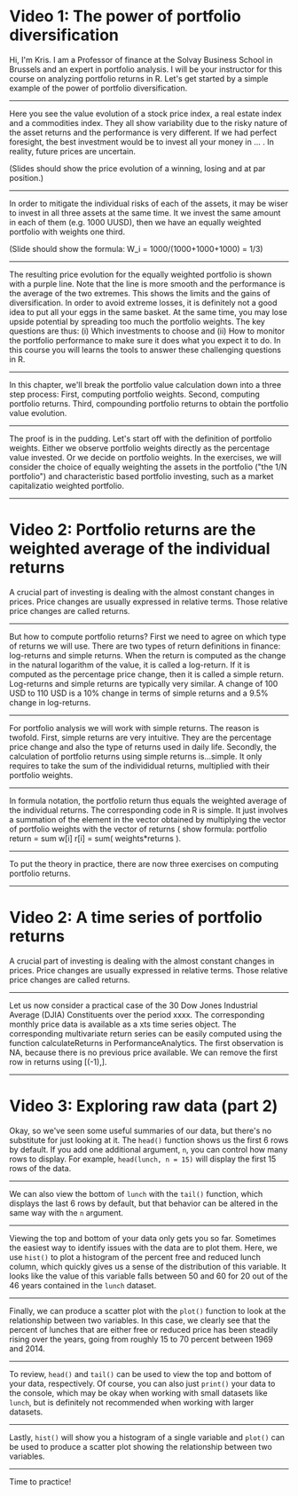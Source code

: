# Video 1: The power of portfolio diversification

Hi, I'm Kris. I am a Professor of finance at the Solvay Business School in Brussels and an expert in portfolio analysis. I will be your instructor for this course on analyzing portfolio returns in R. Let's get started by a simple example of the power of portfolio diversification. 

***

Here you see the value evolution of a stock price index, a real estate index and a commodities index. They all show variability due to the risky nature of the asset returns and the performance is very different. If we had perfect foresight, the best investment would be to invest all your money in ... . In reality, future prices are uncertain. 

(Slides should show the price evolution of a winning, losing and at par position.)

***

In order to mitigate the individual risks of each of the assets, it may be wiser to invest in all three assets at the same time. It we invest the same amount in each of them (e.g. 1000 UUSD), then we have an equally weighted portfolio with weights one third. 

(Slide should show the formula: W_i = 1000/(1000+1000+1000) = 1/3)

***

The resulting price evolution for the equally weighted portfolio is shown with a purple line. Note that the line is more smooth and the performance is the average of the two extremes. This shows the limits and the gains of diversification. In order to avoid extreme losses, it is definitely not a good idea to put all your eggs in the same basket. At the same time, you may lose upside potential by spreading too much the portfolio weights. The key questions are thus: (i) Which investments to choose and (ii) How to monitor the portfolio performance to make sure it does what you expect it to do. In this course you will learns the tools to answer these challenging questions in R. 

***

In this chapter, we'll break the portfolio value calculation down into a three step process: First, computing portfolio weights. Second, computing portfolio returns. Third, compounding portfolio returns to obtain the portfolio value evolution.  

***

The proof is in the pudding. Let's start off with the definition of portfolio weights. Either we observe portfolio weights directly as the percentage value invested. Or we decide on portfolio weights. In the exercises, we will consider the choice of equally weighting the assets in the portfolio ("the 1/N portfolio") and characteristic based portfolio investing, such as a market capitalizatio weighted portfolio. 

***

# Video 2: Portfolio returns are the weighted average of the individual returns

A crucial part of investing is dealing with the almost constant changes in prices. Price changes are usually expressed in relative terms. Those relative price changes are called returns. 


***

But how to compute portfolio returns? First we need to agree on which type of returns we will use. There are two types of return definitions in finance: log-returns and simple returns. When the return is computed as the change in the natural logarithm of the value, it is called a log-return. If it is computed as the percentage price change, then it is called a simple return. Log-returns and simple returns are typically very similar. A change of 100 USD to 110 USD is a 10% change in terms of simple returns and a 9.5% change in log-returns. 

***

For portfolio analysis we will work with simple returns. 
The reason is twofold. First, simple returns are very intuitive. They are the percentage price change and also the type of returns used in daily life. Secondly, the calculation of portfolio returns using simple returns is...simple. It only requires to take the sum of the individidual returns, multiplied with their portfolio weights.

***

In formula notation, the portfolio return thus equals the weighted average of the individual returns. The corresponding code in R is simple. It just involves a summation of the element in the vector obtained by multiplying the vector of portfolio weights with the vector of returns ( show formula: portfolio return = sum w[i] r[i] = sum( weights*returns ). 

***

To put the theory in practice, there are now three exercises on computing portfolio returns.  


***

# Video 2: A time series of portfolio returns

A crucial part of investing is dealing with the almost constant changes in prices. Price changes are usually expressed in relative terms. Those relative price changes are called returns. 


***

Let us now consider a practical case of the 30 Dow Jones Industrial Average (DJIA) Constituents over the period xxxx. The corresponding monthly price data is available as a xts time series object. The corresponding multivariate return series can be easily computed using the function calculateReturns in PerformanceAnalytics. The first observation is NA, because there is no previous price available. We can remove the first row in returns using [(-1),].


***

# Video 3: Exploring raw data (part 2)

Okay, so we've seen some useful summaries of our data, but there's no substitute for just looking at it. The `head()` function shows us the first 6 rows by default. If you add one additional argument, `n`, you can control how many rows to display. For example, `head(lunch, n = 15)` will display the first 15 rows of the data.

***

We can also view the bottom of `lunch` with the `tail()` function, which displays the last 6 rows by default, but that behavior can be altered in the same way with the `n` argument.

***

Viewing the top and bottom of your data only gets you so far. Sometimes the easiest way to identify issues with the data are to plot them. Here, we use `hist()` to plot a histogram of the percent free and reduced lunch column, which quickly gives us a sense of the distribution of this variable. It looks like the value of this variable falls between 50 and 60 for 20 out of the 46 years contained in the `lunch` dataset.

***

Finally, we can produce a scatter plot with the `plot()` function to look at the relationship between two variables. In this case, we clearly see that the percent of lunches that are either free or reduced price has been steadily rising over the years, going from roughly 15 to 70 percent between 1969 and 2014.

***

To review, `head()` and `tail()` can be used to view the top and bottom of your data, respectively. Of course, you can also just `print()` your data to the console, which may be okay when working with small datasets like `lunch`, but is definitely not recommended when working with larger datasets.

***

Lastly, `hist()` will show you a histogram of a single variable and `plot()` can be used to produce a scatter plot showing the relationship between two variables.

***

Time to practice!